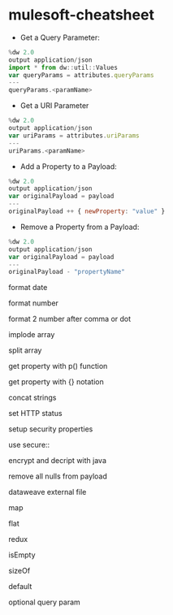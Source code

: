 # mulesoft-cheatsheet
* Get a Query Parameter:
```javascript
%dw 2.0
output application/json
import * from dw::util::Values
var queryParams = attributes.queryParams
---
queryParams.<paramName>

```

* Get a URI Parameter

```javascript
%dw 2.0
output application/json
var uriParams = attributes.uriParams
---
uriParams.<paramName>


```

* Add a Property to a Payload:
  
```javascript
%dw 2.0
output application/json
var originalPayload = payload
---
originalPayload ++ { newProperty: "value" }

```

* Remove a Property from a Payload:
 ```javascript
%dw 2.0
output application/json
var originalPayload = payload
---
originalPayload - "propertyName"

```

format date

format number

format 2 number after comma or dot

implode array

split array

get property with p() function

get property with {} notation

concat strings

set HTTP  status

setup security properties

use secure::

encrypt and decript with java

remove all nulls from payload

dataweave external file

map

flat

redux

isEmpty

sizeOf

default

optional query param
```ruby

```
